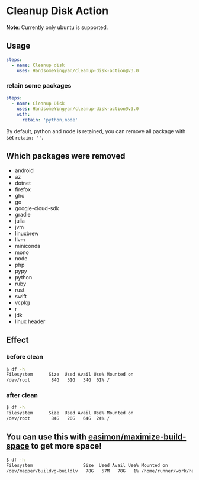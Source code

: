 # Cleanup Disk Action

**Note**: Currently only ubuntu is supported.

## Usage

```yaml
steps:
  - name: Cleanup disk
    uses: HandsomeYingyan/cleanup-disk-action@v3.0
```

### retain some packages

```yaml
steps:
  - name: Cleanup Disk
    uses: HandsomeYingyan/cleanup-disk-action@v3.0
    with:
      retain: 'python,node'
```

By default, python and node is retained, you can remove all package with set `retain: ''`.

## Which packages were removed

- android
- az
- dotnet
- firefox
- ghc
- go
- google-cloud-sdk
- gradle
- julia
- jvm
- linuxbrew
- llvm
- miniconda
- mono
- node
- php
- pypy
- python
- ruby
- rust
- swift
- vcpkg
- r
- jdk
- linux header

## Effect

### before clean

```bash
$ df -h
Filesystem      Size  Used Avail Use% Mounted on
/dev/root        84G   51G   34G  61% /
```

### after clean

```bash
$ df -h
Filesystem      Size  Used Avail Use% Mounted on
/dev/root        84G   20G   64G  24% /
```

## You can use this with [easimon/maximize-build-space](https://github.com/easimon/maximize-build-space) to get more space!

```bash
$ df -h
Filesystem                   Size  Used Avail Use% Mounted on
/dev/mapper/buildvg-buildlv   78G   57M   78G   1% /home/runner/work/halium
```

